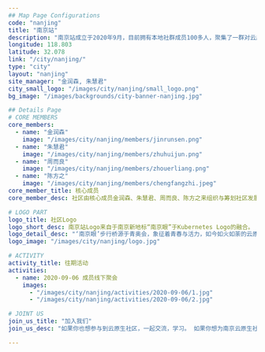 ```yaml
---
## Map Page Configurations
code: "nanjing"
title: "南京站"
description: "南京站成立于2020年9月，目前拥有本地社群成员100多人，聚集了一群对云原生技术感兴趣的朋友，线上我们一起讨论技术、交流想法，线下我们经常组织聚会活动。大家的目标是在娱乐中学习，在学习中进步。从而推广南京云原生技术社群，活跃的氛围，吸引更多热衷研究云原生技术的朋友，相继加入，让我们的队伍越来越壮大！"
longitude: 118.803
latitude: 32.078
link: "/city/nanjing/"
type: "city"
layout: "nanjing"
site_manager: "金润森, 朱慧君"
city_small_logo: "/images/city/nanjing/small_logo.png"
bg_image: "/images/backgrounds/city-banner-nanjing.jpg"

## Details Page
# CORE MEMBERS
core_members:
  - name: "金润森"
    image: "/images/city/nanjing/members/jinrunsen.png"
  - name: "朱慧君"
    image: "/images/city/nanjing/members/zhuhuijun.png"
  - name: "周而良"
    image: "/images/city/nanjing/members/zhouerliang.png"
  - name: "陈方之"
    image: "/images/city/nanjing/members/chengfangzhi.jpeg"
core_member_title: 核心成员
core_member_desc: 社区由核心成员金润森、朱慧君、周而良、陈方之来组织与筹划社区发展与线下活动等事宜，我们分别来自云帐房、运满满、青藤等企业。我们热爱南京，热爱云原生。希望有更多人加入，一起组织活动，在南京推广云原生技术。

# LOGO PART
logo_title: 社区Logo
logo_short_desc: 南京站Logo来自于南京新地标“南京眼”于Kubernetes Logo的融合。
logo_detail_desc: "‘南京眼’步行桥源于青奥会，象征着青春与活力，如今如火如荼的云原生技术也正值青春，活力尽现，两者结合相得益彰。我们社区将起着南京眼一样的作用，连接沟通着南京的IT与云原生。"
logo_image: "/images/city/nanjing/logo.jpg"

# ACTIVITY
activity_title: 往期活动
activities:
  - name: 2020-09-06 成员线下聚会
    images: 
      - "/images/city/nanjing/activities/2020-09-06/1.jpg"
      - "/images/city/nanjing/activities/2020-09-06/2.jpg"

# JOINT US
join_us_title: "加入我们"
join_us_desc: "如果你也想参与到云原生社区，一起交流，学习。 如果你想为南京云原生社区的强大贡献一份自己的力量，`请扫码关注下方微信公众号`。 如需加入微信群，请搜索微信号: `xopycat`, 备注云原生, 社区核心成员会将您加入群内。"

---
```

